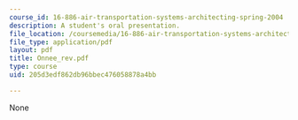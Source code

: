 ```yaml
---
course_id: 16-886-air-transportation-systems-architecting-spring-2004
description: A student's oral presentation.
file_location: /coursemedia/16-886-air-transportation-systems-architecting-spring-2004/205d3edf862db96bbec476058878a4bb_Onnee_rev.pdf
file_type: application/pdf
layout: pdf
title: Onnee_rev.pdf
type: course
uid: 205d3edf862db96bbec476058878a4bb

---
```

None